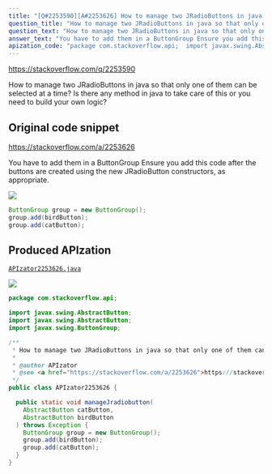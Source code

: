 ```yaml
---
title: "[Q#2253590][A#2253626] How to manage two JRadioButtons in java so that only one of them can be selected at a time"
question_title: "How to manage two JRadioButtons in java so that only one of them can be selected at a time"
question_text: "How to manage two JRadioButtons in java so that only one of them can be selected at a time? Is there any method in java to take care of this or you need to build your own logic?"
answer_text: "You have to add them in a ButtonGroup Ensure you add this code after the buttons are created using the new JRadioButton constructors, as appropriate."
apization_code: "package com.stackoverflow.api;  import javax.swing.AbstractButton; import javax.swing.AbstractButton; import javax.swing.ButtonGroup;  /**  * How to manage two JRadioButtons in java so that only one of them can be selected at a time  *  * @author APIzator  * @see <a href=\"https://stackoverflow.com/a/2253626\">https://stackoverflow.com/a/2253626</a>  */ public class APIzator2253626 {    public static void manageJradiobutton(     AbstractButton catButton,     AbstractButton birdButton   ) throws Exception {     ButtonGroup group = new ButtonGroup();     group.add(birdButton);     group.add(catButton);   } }"
---
```


https://stackoverflow.com/q/2253590

How to manage two JRadioButtons in java so that only one of them can be selected at a time? Is there any method in java to take care of this or you need to build your own logic?



## Original code snippet

https://stackoverflow.com/a/2253626

You have to add them in a ButtonGroup
Ensure you add this code after the buttons are created using the new JRadioButton constructors, as appropriate.

<div class="code-logo"><img src="/stackoverflow.png" /></div>

```java
ButtonGroup group = new ButtonGroup();
group.add(birdButton);
group.add(catButton);
```

## Produced APIzation

[`APIzator2253626.java`](https://github.com/pasqualesalza/apization/raw/main/data/search/APIzator2253626.java)

<div class="code-logo"><img src="/apizator.png" /></div>

```java
package com.stackoverflow.api;

import javax.swing.AbstractButton;
import javax.swing.AbstractButton;
import javax.swing.ButtonGroup;

/**
 * How to manage two JRadioButtons in java so that only one of them can be selected at a time
 *
 * @author APIzator
 * @see <a href="https://stackoverflow.com/a/2253626">https://stackoverflow.com/a/2253626</a>
 */
public class APIzator2253626 {

  public static void manageJradiobutton(
    AbstractButton catButton,
    AbstractButton birdButton
  ) throws Exception {
    ButtonGroup group = new ButtonGroup();
    group.add(birdButton);
    group.add(catButton);
  }
}

```